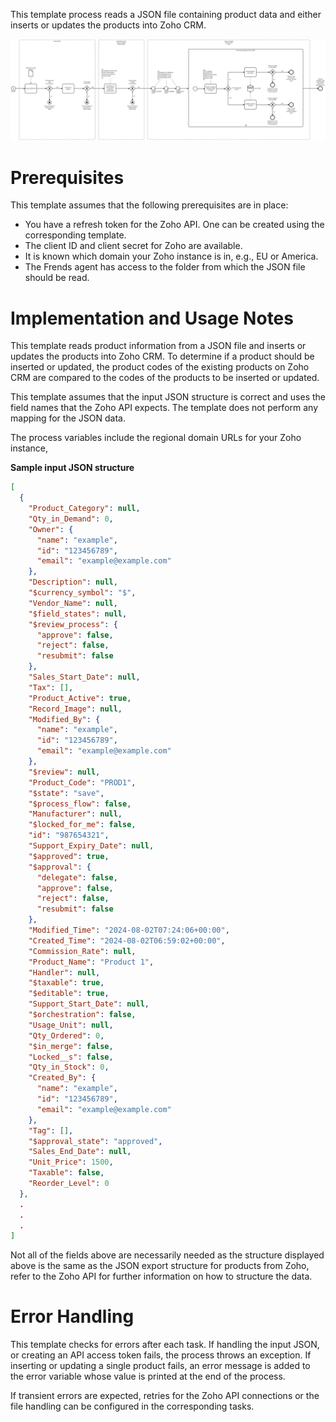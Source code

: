This template process reads a JSON file containing product data and either inserts or updates the products into Zoho CRM.

![Template](assets/JSON-to-Zoho-CRM-Products.svg)

# Prerequisites

This template assumes that the following prerequisites are in place:

- You have a refresh token for the Zoho API. One can be created using the corresponding template.
- The client ID and client secret for Zoho are available.
- It is known which domain your Zoho instance is in, e.g., EU or America.
- The Frends agent has access to the folder from which the JSON file should be read.

# Implementation and Usage Notes

This template reads product information from a JSON file and inserts or updates the products into Zoho CRM. To determine if a product should be inserted or updated, the product codes of the existing products on Zoho CRM are compared to the codes of the products to be inserted or updated.

This template assumes that the input JSON structure is correct and uses the field names that the Zoho API expects. The template does not perform any mapping for the JSON data.

The process variables include the regional domain URLs for your Zoho instance, 

**Sample input JSON structure**

```json
[
  {
    "Product_Category": null,
    "Qty_in_Demand": 0,
    "Owner": {
      "name": "example",
      "id": "123456789",
      "email": "example@example.com"
    },
    "Description": null,
    "$currency_symbol": "$",
    "Vendor_Name": null,
    "$field_states": null,
    "$review_process": {
      "approve": false,
      "reject": false,
      "resubmit": false
    },
    "Sales_Start_Date": null,
    "Tax": [],
    "Product_Active": true,
    "Record_Image": null,
    "Modified_By": {
      "name": "example",
      "id": "123456789",
      "email": "example@example.com"
    },
    "$review": null,
    "Product_Code": "PROD1",
    "$state": "save",
    "$process_flow": false,
    "Manufacturer": null,
    "$locked_for_me": false,
    "id": "987654321",
    "Support_Expiry_Date": null,
    "$approved": true,
    "$approval": {
      "delegate": false,
      "approve": false,
      "reject": false,
      "resubmit": false
    },
    "Modified_Time": "2024-08-02T07:24:06+00:00",
    "Created_Time": "2024-08-02T06:59:02+00:00",
    "Commission_Rate": null,
    "Product_Name": "Product 1",
    "Handler": null,
    "$taxable": true,
    "$editable": true,
    "Support_Start_Date": null,
    "$orchestration": false,
    "Usage_Unit": null,
    "Qty_Ordered": 0,
    "$in_merge": false,
    "Locked__s": false,
    "Qty_in_Stock": 0,
    "Created_By": {
      "name": "example",
      "id": "123456789",
      "email": "example@example.com"
    },
    "Tag": [],
    "$approval_state": "approved",
    "Sales_End_Date": null,
    "Unit_Price": 1500,
    "Taxable": false,
    "Reorder_Level": 0
  },
  .
  .
  .
]
```

Not all of the fields above are necessarily needed as the structure displayed above is the same as the JSON export structure for products from Zoho, refer to the Zoho API for further information on how to structure the data. 

# Error Handling

This template checks for errors after each task. If handling the input JSON, or creating an API access token fails, the process throws an exception. If inserting or updating a single product fails, an error message is added to the error variable whose value is printed at the end of the process.

If transient errors are expected, retries for the Zoho API connections or the file handling can be configured in the corresponding tasks.